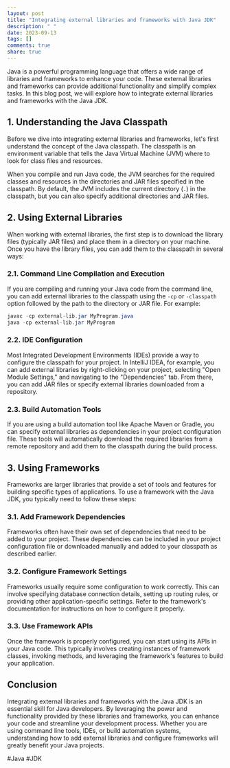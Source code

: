 ```yaml
---
layout: post
title: "Integrating external libraries and frameworks with Java JDK"
description: " "
date: 2023-09-13
tags: []
comments: true
share: true
---
```


Java is a powerful programming language that offers a wide range of libraries and frameworks to enhance your code. These external libraries and frameworks can provide additional functionality and simplify complex tasks. In this blog post, we will explore how to integrate external libraries and frameworks with the Java JDK.

## 1. Understanding the Java Classpath

Before we dive into integrating external libraries and frameworks, let's first understand the concept of the Java classpath. The classpath is an environment variable that tells the Java Virtual Machine (JVM) where to look for class files and resources.

When you compile and run Java code, the JVM searches for the required classes and resources in the directories and JAR files specified in the classpath. By default, the JVM includes the current directory (`.`) in the classpath, but you can also specify additional directories and JAR files.

## 2. Using External Libraries

When working with external libraries, the first step is to download the library files (typically JAR files) and place them in a directory on your machine. Once you have the library files, you can add them to the classpath in several ways:

### 2.1. Command Line Compilation and Execution

If you are compiling and running your Java code from the command line, you can add external libraries to the classpath using the `-cp` or `-classpath` option followed by the path to the directory or JAR file. For example:

```java
javac -cp external-lib.jar MyProgram.java
java -cp external-lib.jar MyProgram
```

### 2.2. IDE Configuration

Most Integrated Development Environments (IDEs) provide a way to configure the classpath for your project. In IntelliJ IDEA, for example, you can add external libraries by right-clicking on your project, selecting "Open Module Settings," and navigating to the "Dependencies" tab. From there, you can add JAR files or specify external libraries downloaded from a repository.

### 2.3. Build Automation Tools

If you are using a build automation tool like Apache Maven or Gradle, you can specify external libraries as dependencies in your project configuration file. These tools will automatically download the required libraries from a remote repository and add them to the classpath during the build process.

## 3. Using Frameworks

Frameworks are larger libraries that provide a set of tools and features for building specific types of applications. To use a framework with the Java JDK, you typically need to follow these steps:

### 3.1. Add Framework Dependencies

Frameworks often have their own set of dependencies that need to be added to your project. These dependencies can be included in your project configuration file or downloaded manually and added to your classpath as described earlier.

### 3.2. Configure Framework Settings

Frameworks usually require some configuration to work correctly. This can involve specifying database connection details, setting up routing rules, or providing other application-specific settings. Refer to the framework's documentation for instructions on how to configure it properly.

### 3.3. Use Framework APIs

Once the framework is properly configured, you can start using its APIs in your Java code. This typically involves creating instances of framework classes, invoking methods, and leveraging the framework's features to build your application.

## Conclusion

Integrating external libraries and frameworks with the Java JDK is an essential skill for Java developers. By leveraging the power and functionality provided by these libraries and frameworks, you can enhance your code and streamline your development process. Whether you are using command line tools, IDEs, or build automation systems, understanding how to add external libraries and configure frameworks will greatly benefit your Java projects.

#Java #JDK
